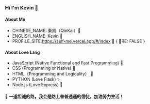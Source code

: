 ### Hi I'm Kevin 👋
#### About Me
 - CHINESE_NAME: 秦凯（QinKai）🍔
 - ENGLISH_NAME: Kevin 🍕
 - PROFILE_SITE:https://self-me.vercel.app/#/index   🍓 { 🌱RE: FALSE }
#### About Love Lang
 - JavaScript (Native Functional and Fast Programming) 💍
 - CSS (Programming or Native) 🎃
 - HTML（Programming and Logicality） 🎍
 - PYTHON (Love Flask) ✨
 - Node.js (Love Express) 🎈
#### 🍭 一道坦诚的路，我会是路上普普通通的信徒，加油努力生活！
<!--
**Keviniswhite/Keviniswhite** is a ✨ _special_ ✨ repository because its `README.md` (this file) appears on your GitHub profile.

Here are some ideas to get you started:

- 🔭 I’m currently working on ...
- 🌱 I’m currently learning ...
- 👯 I’m looking to collaborate on ...
- 🤔 I’m looking for help with ...
- 💬 Ask me about ...
- 📫 How to reach me: ...
- 😄 Pronouns: ...
- ⚡ Fun fact: ...
-->
